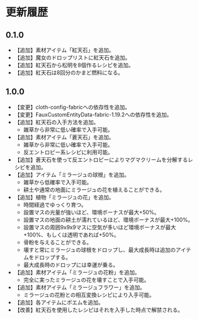# 更新履歴

## 0.1.0

- 【追加】素材アイテム「紅天石」を追加。
- 【追加】魔女のドロップリストに紅天石を追加。
- 【追加】紅天石から松明を8個作るレシピを追加。
- 【追加】紅天石は8回分のかまど燃料になる。

## 1.0.0

- 【変更】cloth-config-fabricへの依存性を追加。
- 【変更】FauxCustomEntityData-fabric-1.19.2への依存性を追加。
- 【追加】紅天石の入手方法を追加。
    - 雑草から非常に低い確率で入手可能。
- 【追加】素材アイテム「蒼天石」を追加。
    - 雑草から非常に低い確率で入手可能。
    - 反エントロピー系レシピに利用可能。
- 【追加】蒼天石を使って反エントロピーによりマグマクリームを分解するレシピを追加。
- 【追加】アイテム「ミラージュの球根」を追加。
    - 雑草から低確率で入手可能。
    - 耕土や通常の地面にミラージュの花を植えることができる。
- 【追加】植物「ミラージュの花」を追加。
    - 時間経過でゆっくり育つ。
    - 設置マスの光量が強いほど、環境ボーナスが最大+50%。
    - 設置マスの地面の耕土が濡れているほど、環境ボーナスが最大+100%。
    - 設置マスの周囲9x9x9マスに空気が多いほど環境ボーナスが最大+100%、もしくは透明であれば+50%。
    - 骨粉を与えることができる。
    - 壊すと常にミラージュの球根をドロップし、最大成長時は追加のアイテムをドロップする。
    - 最大成長時のドロップには幸運が乗る。
- 【追加】素材アイテム「ミラージュの花粉」を追加。
    - 完全に実ったミラージュの花を壊すことで入手可能。
- 【追加】素材アイテム「ミラージュフラワー」を追加。
    - ミラージュの花粉との相互変換レシピにより入手可能。
- 【追加】各アイテムにポエムを追加。
- 【改善】紅天石を使用したレシピはそれを入手した時点で解禁される。
